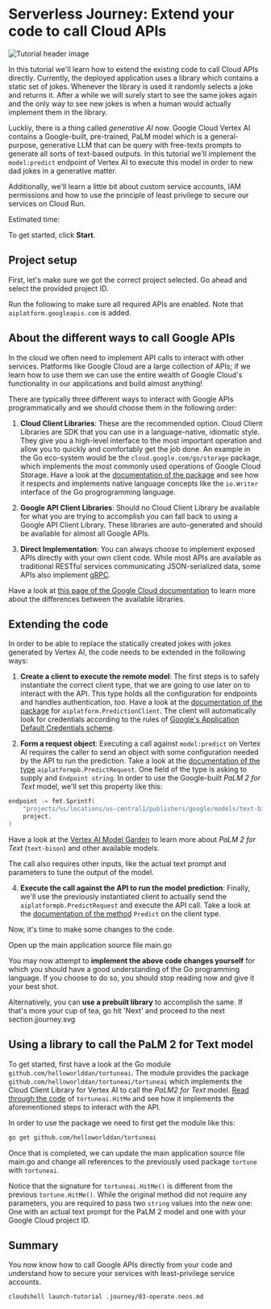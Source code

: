 <walkthrough-metadata>
  <meta name="title" content="Serverless Journey>: Extend your code to call Cloud APIs" />
  <meta name="description" content="Learn how to call Cloud APIs directly from your code and use service accounts to secure your app." />
  <meta name="keywords" content="deploy, containers, console, run" />
</walkthrough-metadata>

# Serverless Journey: Extend your code to call Cloud APIs

![Tutorial header image](https://storage.googleapis.com/gweb-cloudblog-publish/images/databases_2022_HTRs5Tr.max-700x700.jpg)

In this tutorial we'll learn how to extend the existing code to call Cloud APIs directly. Currently, the deployed application uses a library which contains a static set of jokes. Whenever the library is used it randomly selects a joke and returns it. After a while we will surely start to see the same jokes again and the only way to see new jokes is when a human would actually implement them in the library.

Luckliy, there is a thing called _generative AI_ now. Google Cloud Vertex AI contains a Google-built, pre-trained, PaLM model which is a general-purpose, generative LLM that can be query with free-texts prompts to generate all sorts of text-based outputs. In this tutorial we'll implement the `model:predict` endpoint of Vertex AI to execute this model in order to new dad jokes in a generative matter.

Additionally, we'll learn a little bit about custom service accounts, IAM permissions and how to use the principle of least privilege to secure our services on Cloud Run.

<walkthrough-tutorial-difficulty difficulty="3"></walkthrough-tutorial-difficulty>

Estimated time:
<walkthrough-tutorial-duration duration="15"></walkthrough-tutorial-duration>

To get started, click **Start**.

## Project setup

First, let's make sure we got the correct project selected. Go ahead and select the provided project ID.

<walkthrough-project-setup billing="true"></walkthrough-project-setup>

Run the following to make sure all required APIs are enabled. Note that `aiplatform.googleapis.com` is added.

<walkthrough-enable-apis apis="cloudbuild.googleapis.com,
run.googleapis.com,aiplatform.googleapis.com,
artifactregistry.googleapis.com">
</walkthrough-enable-apis>

## About the different ways to call Google APIs

In the cloud we often need to implement API calls to interact with other services. Platforms like Google Cloud are a large collection of APIs; if we learn how to use them we can use the entire wealth of Google Cloud's functionality in our applications and build almost anything!

There are typically three different ways to interact with Google APIs programmatically and we should choose them in the following order:

1. **Cloud Client Libraries**: These are the recommended option. Cloud Client Libraries are SDK that you can use in a language-native, idiomatic style. They give you a high-level interface to the most important operation and allow you to quickly and comfortably get the job done. An example in the Go eco-system would be the `cloud.google.com/go/storage` package, which implements the most commonly used operations of Google Cloud Storage. Have a look at the [documentation of the package](https://pkg.go.dev/cloud.google.com/go/storage) and see how it respects and implements native language concepts like the `io.Writer` interface of the Go progrogramming language.

2. **Google API Client Libraries**: Should no Cloud Client Library be available for what you are trying to accomplish you can fall back to using a Google API Client Library. These libraries are auto-generated and should be available for almost all Google APIs.

3. **Direct Implementation**: You can always choose to implement exposed APIs directly with your own client code. While most APIs are available as traditional RESTful services communicating JSON-serialized data, some APIs also implement [gRPC](https://grpc.io).

Have a look at [this page of the Google Cloud documentation](https://cloud.google.com/apis/docs/client-libraries-explained) to learn more about the differences between the available libraries.

## Extending the code

In order to be able to replace the statically created jokes with jokes generated by Vertex AI, the code needs to be extended in the following ways:

1. **Create a client to execute the remote model**: The first steps is to safely instantiate the correct client type, that we are going to use later on to interact with the API. This type holds all the configuration for endpoints and handles authentication, too. Have a look at the [documentation of the package](https://pkg.go.dev/cloud.google.com/go/aiplatform@v1.45.0/apiv1beta1#NewPredictionClient) for `aiplatform.PredictionClient`. The client will automatically look for credentials according to the rules of [Google's Application Default Credentials scheme](https://cloud.google.com/docs/authentication/application-default-credentials).

2. **Form a request object**: Executing a call against `model:predict` on Vertex AI requires the caller to send an object with some configuration needed by the API to run the prediction. Take a look at the [documentation of the type](https://pkg.go.dev/cloud.google.com/go/aiplatform@v1.45.0/apiv1beta1/aiplatformpb#PredictRequest) `aiplatformpb.PredictRequest`. One field of the type is asking to supply and `Endpoint string`. In order to use the Google-built _PaLM 2 for Text_ model, we'll set this property like this:

```go 
endpoint := fmt.Sprintf(
	"projects/%s/locations/us-central1/publishers/google/models/text-bison",
	project,
)
```

Have a look at the [Vertex AI Model Garden](https://console.cloud.google.com/vertex-ai/publishers/google/model-garden/text-bison) to learn more about _PaLM 2 for Text_ (`text-bison`) and other available models.

The call also requires other inputs, like the actual text prompt and parameters to tune the output of the model.

4. **Execute the call against the API to run the model prediction**: Finally, we'll use the previously instantiated client to actually send the `aiplatformpb.PredictRequest` and execute the API call. Take a look at the [documentation of the method](https://pkg.go.dev/cloud.google.com/go/aiplatform@v1.45.0/apiv1beta1#PredictionClient.Predict) `Predict` on the client type.

Now, it's time to make some changes to the code.

Open up the main application source file
<walkthrough-editor-open-file filePath="cloudshell_open/serverless/main.go">
main.go
</walkthrough-editor-open-file>

You may now attempt to **implement the above code changes yourself** for which you should have a good understanding of the Go programming language. If you choose to do so, you should stop reading now and give it your best shot.

Alternatively, you can **use a prebuilt library** to accomplish the same. If that's more your cup of tea, go hit 'Next' and proceed to the next section.jjourney.svg

## Using a library to call the PaLM 2 for Text model

To get started, first have a look at the Go module `github.com/helloworlddan/tortuneai`. The module provides the package `github.com/helloworlddan/tortuneai/tortuneai` which implements the Cloud Client Library for Vertex AI to call the _PaLM2 for Text_ model. [Read through the code](https://github.com/helloworlddan/tortuneai/blob/main/tortuneai/tortuneai.go) of `tortuneai.HitMe` and see how it implements the aforementioned steps to interact with the API.
 
In order to use the package we need to first get the module like this:

```bash
go get github.com/helloworlddan/tortuneai 
```

Once that is completed, we can update
<walkthrough-editor-open-file filePath="cloudshell_open/serverless/main.go">
the main application source file main.go
</walkthrough-editor-open-file>
and change all references to the previously used package `tortune` with `tortuneai`.

Notice that the signature for `tortuneai.HitMe()` is different from the previous `tortune.HitMe()`. While the original method did not require any parameters, you are required to pass two `string` values into the new one: One with an actual text prompt for the PaLM 2 model and one with your Google Cloud project ID.



<!-- TODO extending code base (hitme wants params now) -->

<!-- TODO new SA with perms for model:predict, tightening IAM -->

## Summary

You now know how to call Google APIs directly from your code and understand how to secure your services with least-privilege service accounts.

<walkthrough-conclusion-trophy></walkthrough-conclusion-trophy>

```bash
cloudshell launch-tutorial .journey/03-operate.neos.md
```

